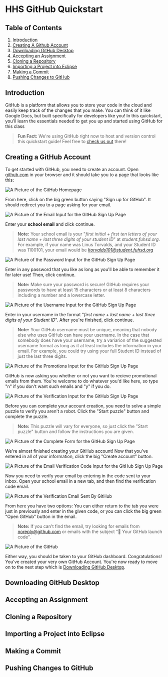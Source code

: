 # HHS GitHub Quickstart

## Table of Contents

1. [Introduction](#introduction)
1. [Creating A Github Account](#creating-a-github-account)
1. [Downloading GitHub Desktop](#downloading-github-desktop)
1. [Accepting an Assignment](#accepting-an-assignment)
1. [Cloning a Repository](#cloning-a-repository)
1. [Importing a Project into Eclipse](#importing-a-project-into-eclipse)
1. [Making a Commit](#making-a-commit)
1. [Pushing Changes to GitHub](#pushing-changes-to-github)

## Introduction

GitHub is a platform that allows you to store your code in the cloud and easily keep track of the changes that you make. You can think of it like Google Docs, but built specifically for developers like you! In this quickstart, you'll learn the essentials needed to get you up and started using GitHub for this class

> **Fun Fact:** We're using GitHub right now to host and version control this quickstart guide! Feel free to [check us out](https://github.com/nsudhakaran679/hhs-github-quickstart) there!

## Creating a GitHub Account

To get started with GitHub, you need to create an account. Open [github.com](https://www.github.com) in your browser and it should take you to a page that looks like this:

![A Picture of the GitHub Homepage](assets/images/github-homepage.png)

From here, click on the big green button saying "Sign up for GitHub". It should redirect you to a page asking for your email.

![A Picture of the Email Input for the GitHub Sign Up Page](assets/images/github-signup-email.png)

Enter your **school email** and click continue.

> **Note:** Your school email is your "_first initial_ + _first ten letters of your last name_ + _last three digits of your student ID_" at _student.fuhsd.org_. For example, if your name was Linus Torvalds, and your Student ID was 1100101, your email would be *ltorvalds101@student.fuhsd.org*

![A Picture of the Password Input for the GitHub Sign Up Page](assets/images/github-signup-password.png)

Enter in any password that you like as long as you'll be able to remember it for later use! Then, click continue.

> **Note:** Make sure your password is secure! GitHub requires your passwords to have at least 15 characters or at least 8 characters including a number and a lowercase letter.

![A Picture of the Username Input for the GitHub Sign Up Page](assets/images/github-signup-username.png)

Enter in your username in the format "_first name_ + _last name_ + _last three digits of your Student ID_". After you're finished, click continue.

> **Note:** Your GitHub username must be unique, meaning that nobody else who uses GitHub can have your username. In the case that somebody does have your username, try a variarion of the suggested username format as long as it at least includes the information in your email. For example, you could try using your full Student ID instead of just the last three digits.

![A Picture of the Promotions Input for the GitHub Sign Up Page](assets/images/github-signup-promotions.png)

GitHub is now asking you whether or not you want to recieve promotional emails from them. You're welcome to do whatever you'd like here, so type "n" if you don't want such emails and "y" if you do.

![A Picture of the Verification Input for the GitHub Sign Up Page](assets/images/github-signup-verification.png)

Before you can complete your account creation, you need to solve a simple puzzle to verify you aren't a robot. Click the "Start puzzle" button and complete the puzzle.

> **Note:** This puzzle will vary for everyone, so just click the "Start puzzle" button and follow the instructions you are given.

![A Picture of the Complete Form for the GitHub Sign Up Page](assets/images/github-signup-completed.png)

We're almost finished creating your GitHub account! Now that you've entered in all of your information, click the big "Create account" button.

![A Picture of the Email Verification Code Input for the GitHub Sign Up Page](assets/images/github-signup-completed.png)

Now you need to verify your email by entering in the code sent to your inbox. Open your school email in a new tab, and then find the verification code email.

![A Picture of the Verification Email Sent By GitHub](assets/images/github-verification-email.png)

From here you have two options: You can either return to the tab you were just in previously and enter in the given code, or you can click the big green "Open GitHub" button in the email.

> **Note:** If you can't find the email, try looking for emails from noreply@github.com or emails with the subject "🚀 Your GitHub launch code".

![A Picture of the GitHub](assets/images/github-dashboard.png)

Either way, you should be taken to your GitHub dashboard. Congratulations! You've created your very own GitHub Account. You're now ready to move on to the next step which is [Downloading GitHub Desktop](#downloading-github-desktop).

## Downloading GitHub Desktop

## Accepting an Assignment

## Cloning a Repository

## Importing a Project into Eclipse

## Making a Commit

## Pushing Changes to GitHub
